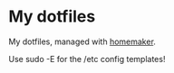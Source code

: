 # My dotfiles

My dotfiles, managed with [homemaker](https://github.com/FooSoft/homemaker).

Use sudo -E for the /etc config templates!
